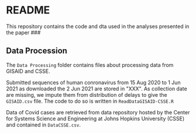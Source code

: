 # README

This repository contains the code and dta used in the analyses presented in the paper ###

## Data Procession

The `Data Processing` folder contains files about processing data from GISAID and CSSE. 

Submitted sequences of human conronavirus from 15 Aug 2020 to 1 Jun 2021 as downloaded the 2 Jun 2021 are stored in "XXX". As collection date are missing, we impute them from distribution of delays to give the `GISAID.csv` file. The code to do so is written in `ReadDataGISAID-CSSE.R`

Data of Covid cases are retrieved from data repository hosted by the Center for Systems Science and Engineering at Johns Hopkins University (CSSE) and contained in `DataCSSE.csv`.



